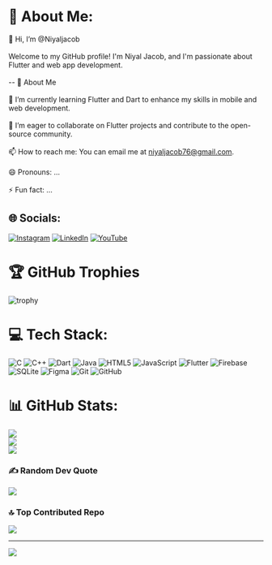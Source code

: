 # 💫 About Me:
👋 Hi, I’m @Niyaljacob<br><br>Welcome to my GitHub profile! I'm Niyal Jacob, and I'm passionate about Flutter and web app development.<br><br>-- 👀 About Me<br><br>🌱 I’m currently learning Flutter and Dart to enhance my skills in mobile and web development.<br><br>💞️ I’m eager to collaborate on Flutter projects and contribute to the open-source community.<br><br>📫 How to reach me: You can email me at niyaljacob76@gmail.com.<br><br>😄 Pronouns: ...<br><br>⚡ Fun fact: ...


## 🌐 Socials:
[![Instagram](https://img.shields.io/badge/Instagram-%23E4405F.svg?logo=Instagram&logoColor=white)](https://instagram.com/niyaljacob) [![LinkedIn](https://img.shields.io/badge/LinkedIn-%230077B5.svg?logo=linkedin&logoColor=white)](https://linkedin.com/in/NiyalJacob) [![YouTube](https://img.shields.io/badge/YouTube-%23FF0000.svg?logo=YouTube&logoColor=white)](https://youtube.com/@UCr10L4V5kh9gsy1-8cPrhiQ) 

# 🏆 GitHub Trophies
![trophy](https://github-profile-trophy.vercel.app/?username=Niyaljacob&theme=radical&no-frame=true&no-bg=true&margin-w=4)

# 💻 Tech Stack:
![C](https://img.shields.io/badge/c-%2300599C.svg?style=for-the-badge&logo=c&logoColor=white) ![C++](https://img.shields.io/badge/c++-%2300599C.svg?style=for-the-badge&logo=c%2B%2B&logoColor=white) ![Dart](https://img.shields.io/badge/dart-%230175C2.svg?style=for-the-badge&logo=dart&logoColor=white) ![Java](https://img.shields.io/badge/java-%23ED8B00.svg?style=for-the-badge&logo=openjdk&logoColor=white) ![HTML5](https://img.shields.io/badge/html5-%23E34F26.svg?style=for-the-badge&logo=html5&logoColor=white) ![JavaScript](https://img.shields.io/badge/javascript-%23323330.svg?style=for-the-badge&logo=javascript&logoColor=%23F7DF1E) ![Flutter](https://img.shields.io/badge/Flutter-%2302569B.svg?style=for-the-badge&logo=Flutter&logoColor=white) ![Firebase](https://img.shields.io/badge/firebase-a08021?style=for-the-badge&logo=firebase&logoColor=ffcd34) ![SQLite](https://img.shields.io/badge/sqlite-%2307405e.svg?style=for-the-badge&logo=sqlite&logoColor=white) ![Figma](https://img.shields.io/badge/figma-%23F24E1E.svg?style=for-the-badge&logo=figma&logoColor=white) ![Git](https://img.shields.io/badge/git-%23F05033.svg?style=for-the-badge&logo=git&logoColor=white) ![GitHub](https://img.shields.io/badge/github-%23121011.svg?style=for-the-badge&logo=github&logoColor=white)
# 📊 GitHub Stats:
![](https://github-readme-stats.vercel.app/api?username=Niyaljacob&theme=radical&hide_border=false&include_all_commits=false&count_private=false)<br/>
![](https://github-readme-streak-stats.herokuapp.com/?user=Niyaljacob&theme=radical&hide_border=false)<br/>
![](https://github-readme-stats.vercel.app/api/top-langs/?username=Niyaljacob&theme=radical&hide_border=false&include_all_commits=false&count_private=false&layout=compact)

### ✍️ Random Dev Quote
![](https://quotes-github-readme.vercel.app/api?type=horizontal&theme=radical)

### 🔝 Top Contributed Repo
![](https://github-contributor-stats.vercel.app/api?username=Niyaljacob&limit=5&theme=dark&combine_all_yearly_contributions=true)

---
[![](https://visitcount.itsvg.in/api?id=Niyaljacob&icon=0&color=0)](https://visitcount.itsvg.in)

<!-- Proudly created with GPRM ( https://gprm.itsvg.in ) -->


